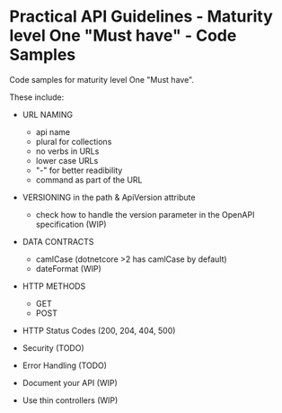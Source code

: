 # Practical API Guidelines - Maturity level One "Must have" - Code Samples
Code samples for maturity level One "Must have".

These include:
- URL NAMING
	+ api name 
	+ plural for collections
	+ no verbs in URLs
	+ lower case URLs
	+ "-" for better readibility
	+ command as part of the URL 

- VERSIONING in the path & ApiVersion attribute
	+ check how to handle the version parameter in the OpenAPI specification (WIP)

- DATA CONTRACTS
	+ camlCase (dotnetcore >2 has camlCase by default)
	+ dateFormat (WIP)

- HTTP METHODS
	+ GET
	+ POST

- HTTP Status Codes (200, 204, 404, 500)

- Security (TODO)

- Error Handling (TODO)

- Document your API (WIP)

- Use thin controllers (WIP)